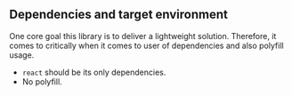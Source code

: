 ## Dependencies and target environment

One core goal this library is to deliver a lightweight solution. Therefore, it comes to critically when it comes to user of dependencies and also polyfill usage.

-   `react` should be its only dependencies.
-   No polyfill.
